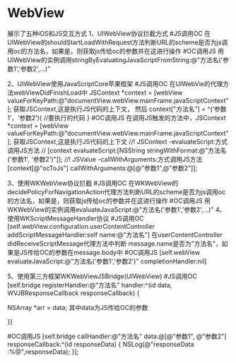 # WebView
展示了五种iOS和JS交互方式
1、UIWebView协议拦截方式
#JS调用OC
在UIWebView的shouldStartLoadWithRequest方法判断URL的scheme是否为js调用oc的方法名，如果是，则获取js传给oc的参数并在这进行操作
#OC调用JS
用UIWebView的实例调用stringByEvaluatingJavaScriptFromString:@"方法名('参数1','参数2',...)"


2、UIWebView使用JavaScriptCore苹果框架
#JS调用OC
在UIWebVie的代理方法webViewDidFinishLoad中
JSContext *context = [webView valueForKeyPath:@"documentView.webView.mainFrame.javaScriptContext"];
获取JSContext,这是执行JS代码的上下文，
然后
context["方法名"] = ^(‘参数1’，‘参数2’){
  //要执行的代码
}
#OC调用JS
在调用JS触发的方法中，JSContext *context = [webView valueForKeyPath:@"documentView.webView.mainFrame.javaScriptContext"];
获取JSContext,这是执行JS代码的上下文
//! JSContext -evaluateScript:方式调用JS方法
// [context evaluateScript:[NSString stringWithFormat:@"方法名('参数1', '参数2')"]];
//! JSValue -callWithArguments:方式调用JS方法
[context[@"ocToJs"] callWithArguments:@[@"参数1",@"参数2"]];

3、使用WKWebView协议拦截
#JS调用OC
在WKWebView的decidePolicyForNavigationAction代理方法判断URL的scheme是否为js调用oc的方法名，如果是，则获取js传给oc的参数并在这进行操作
#OC调用JS
用WKWebView的实例调用evaluateJavaScript:@"方法名('参数1','参数2',...)"
4、使用WKScriptMessageHandler协议
#JS调用OC
[self.webView.configuration.userContentController addScriptMessageHandler:self name:@"方法名"]
在userContentController didReceiveScriptMessage代理方法中判断
message.name是否为"方法名"，如果是JS传给OC的参数在message.body中
#OC调用JS
[self.webView evaluateJavaScript:@"方法名('参数1','参数2')" completionHandler:nil]


5、使用第三方框架WKWebViewJSBridge(UIWebView)
#JS调用OC
[self.bridge registerHandler:@"方法名" handler:^(id data, WVJBResponseCallback responseCallback) {
 
   NSArray *arr = data;
    其中data为JS传给OC的参数
    
}]

#OC调用JS
[self.bridge callHandler:@"方法名" data:@[@"参数1", @"参数2"] responseCallback:^(id responseData) {
    NSLog(@"responseData :%@",responseData);
}];
